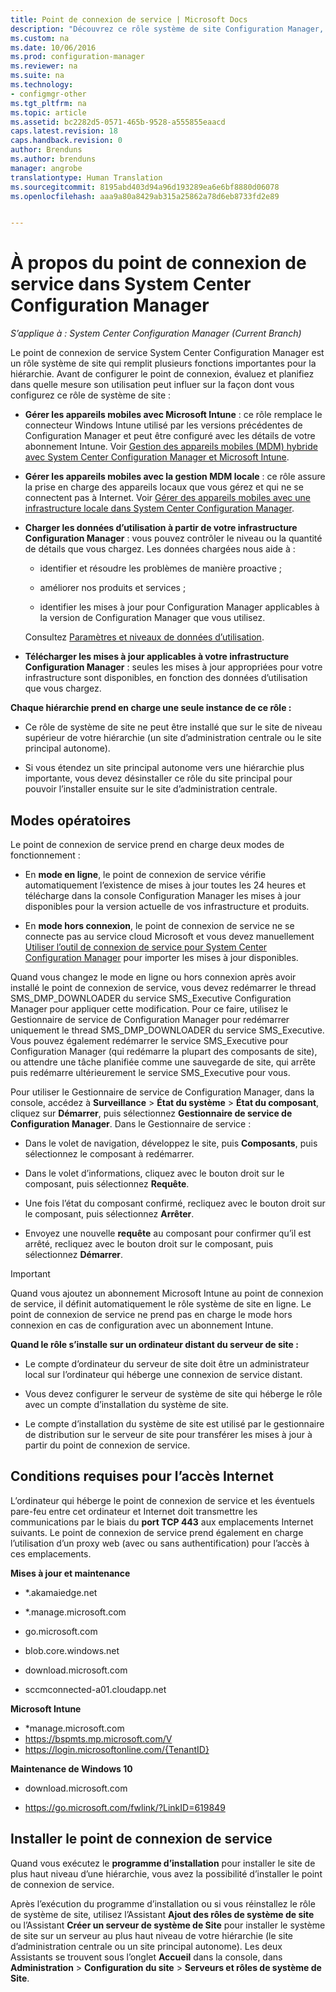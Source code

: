 ```yaml
---
title: Point de connexion de service | Microsoft Docs
description: "Découvrez ce rôle système de site Configuration Manager, puis comprenez et planifiez sa plage d’utilisations."
ms.custom: na
ms.date: 10/06/2016
ms.prod: configuration-manager
ms.reviewer: na
ms.suite: na
ms.technology:
- configmgr-other
ms.tgt_pltfrm: na
ms.topic: article
ms.assetid: bc2282d5-0571-465b-9528-a555855eaacd
caps.latest.revision: 18
caps.handback.revision: 0
author: Brenduns
ms.author: brenduns
manager: angrobe
translationtype: Human Translation
ms.sourcegitcommit: 8195abd403d94a96d193289ea6e6bf8880d06078
ms.openlocfilehash: aaa9a80a8429ab315a25862a78d6eb8733fd2e89


---
```

# <a name="about-the-service-connection-point-in-system-center-configuration-manager"></a>À propos du point de connexion de service dans System Center Configuration Manager

*S’applique à : System Center Configuration Manager (Current Branch)*

Le point de connexion de service System Center Configuration Manager est un rôle système de site qui remplit plusieurs fonctions importantes pour la hiérarchie. Avant de configurer le point de connexion, évaluez et planifiez dans quelle mesure son utilisation peut influer sur la façon dont vous configurez ce rôle de système de site :  

-   **Gérer les appareils mobiles avec Microsoft Intune** : ce rôle remplace le connecteur Windows Intune utilisé par les versions précédentes de Configuration Manager et peut être configuré avec les détails de votre abonnement Intune. Voir [Gestion des appareils mobiles (MDM) hybride avec System Center Configuration Manager et Microsoft Intune](../../../../mdm/understand/hybrid-mobile-device-management.md).  

-   **Gérer les appareils mobiles avec la gestion MDM locale** : ce rôle assure la prise en charge des appareils locaux que vous gérez et qui ne se connectent pas à Internet. Voir [Gérer des appareils mobiles avec une infrastructure locale dans System Center Configuration Manager](../../../../mdm/understand/manage-mobile-devices-with-on-premises-infrastructure.md).  

-   **Charger les données d’utilisation à partir de votre infrastructure Configuration Manager** : vous pouvez contrôler le niveau ou la quantité de détails que vous chargez. Les données chargées nous aide à :  

    -   identifier et résoudre les problèmes de manière proactive ;  

    -   améliorer nos produits et services ;  

    -   identifier les mises à jour pour Configuration Manager applicables à la version de Configuration Manager que vous utilisez.  

     Consultez [Paramètres et niveaux de données d’utilisation](../../../../core/servers/deploy/install/setup-reference.md#bkmk_usage).  

-   **Télécharger les mises à jour applicables à votre infrastructure Configuration Manager** : seules les mises à jour appropriées pour votre infrastructure sont disponibles, en fonction des données d’utilisation que vous chargez.  

 **Chaque hiérarchie prend en charge une seule instance de ce rôle :**  

-   Ce rôle de système de site ne peut être installé que sur le site de niveau supérieur de votre hiérarchie (un site d’administration centrale ou le site principal autonome).  

-   Si vous étendez un site principal autonome vers une hiérarchie plus importante, vous devez désinstaller ce rôle du site principal pour pouvoir l’installer ensuite sur le site d’administration centrale.  

##  <a name="a-namebkmkmodesa-modes-of-operation"></a><a name="bkmk_modes"></a> Modes opératoires  
 Le point de connexion de service prend en charge deux modes de fonctionnement :  

-   En **mode en ligne**, le point de connexion de service vérifie automatiquement l’existence de mises à jour toutes les 24 heures et télécharge dans la console Configuration Manager les mises à jour disponibles pour la version actuelle de vos infrastructure et produits.  

-   En **mode hors connexion**, le point de connexion de service ne se connecte pas au service cloud Microsoft et vous devez manuellement [Utiliser l’outil de connexion de service pour System Center Configuration Manager](../../../../core/servers/manage/use-the-service-connection-tool.md) pour importer les mises à jour disponibles.  

Quand vous changez le mode en ligne ou hors connexion après avoir installé le point de connexion de service, vous devez redémarrer le thread SMS_DMP_DOWNLOADER du service SMS_Executive Configuration Manager pour appliquer cette modification.  Pour ce faire, utilisez le Gestionnaire de service de Configuration Manager pour redémarrer uniquement le thread SMS_DMP_DOWNLOADER du service SMS_Executive.  Vous pouvez également redémarrer le service SMS_Executive pour Configuration Manager (qui redémarre la plupart des composants de site), ou attendre une tâche planifiée comme une sauvegarde de site, qui arrête puis redémarre ultérieurement le service SMS_Executive pour vous.  

Pour utiliser le Gestionnaire de service de Configuration Manager, dans la console, accédez à **Surveillance** > **État du système** > **État du composant**, cliquez sur **Démarrer**, puis sélectionnez **Gestionnaire de service de Configuration Manager**.  Dans le Gestionnaire de service :  

-   Dans le volet de navigation, développez le site, puis **Composants**, puis sélectionnez le composant à redémarrer.  

-   Dans le volet d’informations, cliquez avec le bouton droit sur le composant, puis sélectionnez **Requête**.  

-   Une fois l’état du composant confirmé, recliquez avec le bouton droit sur le composant, puis sélectionnez **Arrêter**.  

-   Envoyez une nouvelle **requête** au composant pour confirmer qu’il est arrêté, recliquez avec le bouton droit sur le composant, puis sélectionnez **Démarrer**.  

> [!IMPORTANT]  
>  Quand vous ajoutez un abonnement Microsoft Intune au point de connexion de service, il définit automatiquement le rôle système de site en ligne. Le point de connexion de service ne prend pas en charge le mode hors connexion en cas de configuration avec un abonnement Intune.  

**Quand le rôle s’installe sur un ordinateur distant du serveur de site :**  

-   Le compte d’ordinateur du serveur de site doit être un administrateur local sur l’ordinateur qui héberge une connexion de service distant.

-   Vous devez configurer le serveur de système de site qui héberge le rôle avec un compte d’installation du système de site.  

-   Le compte d’installation du système de site est utilisé par le gestionnaire de distribution sur le serveur de site pour transférer les mises à jour à partir du point de connexion de service.

##  <a name="a-namebkmkurlsa-internet-access-requirements"></a><a name="bkmk_urls"></a> Conditions requises pour l’accès Internet  
L’ordinateur qui héberge le point de connexion de service et les éventuels pare-feu entre cet ordinateur et Internet doit transmettre les communications par le biais du **port TCP 443** aux emplacements Internet suivants. Le point de connexion de service prend également en charge l’utilisation d’un proxy web (avec ou sans authentification) pour l’accès à ces emplacements.  

**Mises à jour et maintenance**  

-   *.akamaiedge.net  

-   *.manage.microsoft.com

-   go.microsoft.com

-   blob.core.windows.net  

-   download.microsoft.com  

-   sccmconnected-a01.cloudapp.net  

**Microsoft Intune**  

-   *manage.microsoft.com  
-   https://bspmts.mp.microsoft.com/V
-   https://login.microsoftonline.com/{TenantID}


**Maintenance de Windows 10**  

-   download.microsoft.com  

-   https://go.microsoft.com/fwlink/?LinkID=619849  

## <a name="install-the-service-connection-point"></a>Installer le point de connexion de service
Quand vous exécutez le **programme d’installation** pour installer le site de plus haut niveau d’une hiérarchie, vous avez la possibilité d’installer le point de connexion de service.

Après l’exécution du programme d’installation ou si vous réinstallez le rôle de système de site, utilisez l’Assistant **Ajout des rôles de système de site** ou l’Assistant **Créer un serveur de système de Site** pour installer le système de site sur un serveur au plus haut niveau de votre hiérarchie (le site d’administration centrale ou un site principal autonome).  Les deux Assistants se trouvent sous l’onglet **Accueil** dans la console, dans **Administration** > **Configuration du site** > **Serveurs et rôles de système de Site**.



<!--HONumber=Dec16_HO3-->


